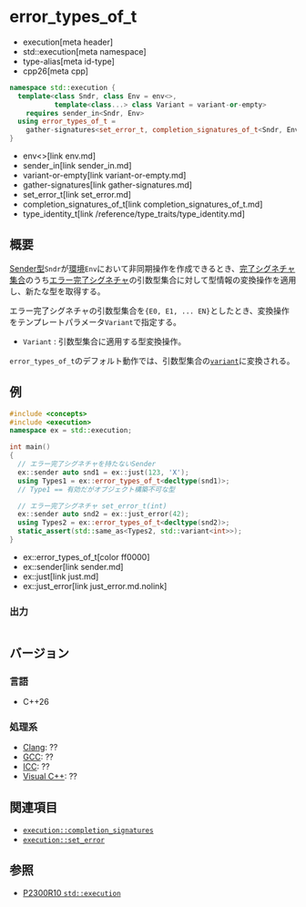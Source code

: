 # error_types_of_t
* execution[meta header]
* std::execution[meta namespace]
* type-alias[meta id-type]
* cpp26[meta cpp]

```cpp
namespace std::execution {
  template<class Sndr, class Env = env<>,
           template<class...> class Variant = variant-or-empty>
    requires sender_in<Sndr, Env>
  using error_types_of_t =
    gather-signatures<set_error_t, completion_signatures_of_t<Sndr, Env>, type_identity_t, Variant>;
}
```
* env<>[link env.md]
* sender_in[link sender_in.md]
* variant-or-empty[link variant-or-empty.md]
* gather-signatures[link gather-signatures.md]
* set_error_t[link set_error.md]
* completion_signatures_of_t[link completion_signatures_of_t.md]
* type_identity_t[link /reference/type_traits/type_identity.md]

## 概要
[Sender型](sender.md)`Sndr`が[環境](receiver.md)`Env`において非同期操作を作成できるとき、[完了シグネチャ集合](completion_signatures.md)のうち[エラー完了シグネチャ](set_error.md)の引数型集合に対して型情報の変換操作を適用し、新たな型を取得する。

エラー完了シグネチャの引数型集合を`{E0, E1, ... EN}`としたとき、変換操作をテンプレートパラメータ`Variant`で指定する。

- `Variant` : 引数型集合に適用する型変換操作。

`error_types_of_t`のデフォルト動作では、引数型集合の[`variant`](/reference/variant/variant.md)に変換される。


## 例
```cpp example
#include <concepts>
#include <execution>
namespace ex = std::execution;

int main()
{
  // エラー完了シグネチャを持たないSender
  ex::sender auto snd1 = ex::just(123, 'X');
  using Types1 = ex::error_types_of_t<decltype(snd1)>;
  // Type1 == 有効だがオブジェクト構築不可な型

  // エラー完了シグネチャ set_error_t(int)
  ex::sender auto snd2 = ex::just_error(42);
  using Types2 = ex::error_types_of_t<decltype(snd2)>;
  static_assert(std::same_as<Types2, std::variant<int>>);
}
```
* ex::error_types_of_t[color ff0000]
* ex::sender[link sender.md]
* ex::just[link just.md]
* ex::just_error[link just_error.md.nolink]

### 出力
```
```


## バージョン
### 言語
- C++26

### 処理系
- [Clang](/implementation.md#clang): ??
- [GCC](/implementation.md#gcc): ??
- [ICC](/implementation.md#icc): ??
- [Visual C++](/implementation.md#visual_cpp): ??


## 関連項目
- [`execution::completion_signatures`](completion_signatures.md)
- [`execution::set_error`](set_error.md)


## 参照
- [P2300R10 `std::execution`](https://www.open-std.org/jtc1/sc22/wg21/docs/papers/2024/p2300r10.html)
